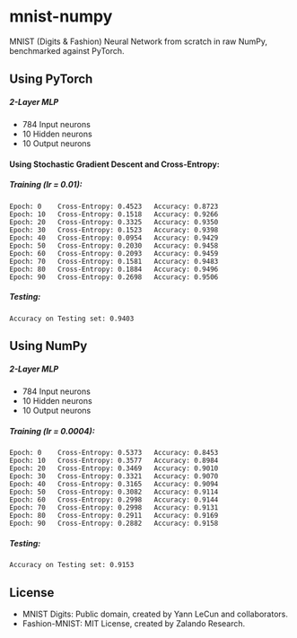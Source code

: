 # mnist-numpy
MNIST (Digits &amp; Fashion) Neural Network from scratch in raw NumPy, benchmarked against PyTorch.

## Using PyTorch

##### 2-Layer MLP
* 784 Input neurons
* 10 Hidden neurons
* 10 Output neurons

#### Using Stochastic Gradient Descent and Cross-Entropy:

##### Training (lr = 0.01):

```console
Epoch: 0	Cross-Entropy: 0.4523	Accuracy: 0.8723
Epoch: 10	Cross-Entropy: 0.1518	Accuracy: 0.9266
Epoch: 20	Cross-Entropy: 0.3325	Accuracy: 0.9350
Epoch: 30	Cross-Entropy: 0.1523	Accuracy: 0.9398
Epoch: 40	Cross-Entropy: 0.0954	Accuracy: 0.9429
Epoch: 50	Cross-Entropy: 0.2030	Accuracy: 0.9458
Epoch: 60	Cross-Entropy: 0.2093	Accuracy: 0.9459
Epoch: 70	Cross-Entropy: 0.1581	Accuracy: 0.9483
Epoch: 80	Cross-Entropy: 0.1884	Accuracy: 0.9496
Epoch: 90	Cross-Entropy: 0.2698	Accuracy: 0.9506
```

##### Testing:

```console
Accuracy on Testing set: 0.9403
```

## Using NumPy

##### 2-Layer MLP
* 784 Input neurons
* 10 Hidden neurons
* 10 Output neurons


##### Training (lr = 0.0004):
```console
Epoch: 0	Cross-Entropy: 0.5373	Accuracy: 0.8453
Epoch: 10	Cross-Entropy: 0.3577	Accuracy: 0.8984
Epoch: 20	Cross-Entropy: 0.3469	Accuracy: 0.9010
Epoch: 30	Cross-Entropy: 0.3321	Accuracy: 0.9070
Epoch: 40	Cross-Entropy: 0.3165	Accuracy: 0.9094
Epoch: 50	Cross-Entropy: 0.3082	Accuracy: 0.9114
Epoch: 60	Cross-Entropy: 0.2998	Accuracy: 0.9144
Epoch: 70	Cross-Entropy: 0.2998	Accuracy: 0.9131
Epoch: 80	Cross-Entropy: 0.2911	Accuracy: 0.9169
Epoch: 90	Cross-Entropy: 0.2882	Accuracy: 0.9158
```

##### Testing:

```console
Accuracy on Testing set: 0.9153
```

## License
* MNIST Digits: Public domain, created by Yann LeCun and collaborators.
* Fashion-MNIST: MIT License, created by Zalando Research.